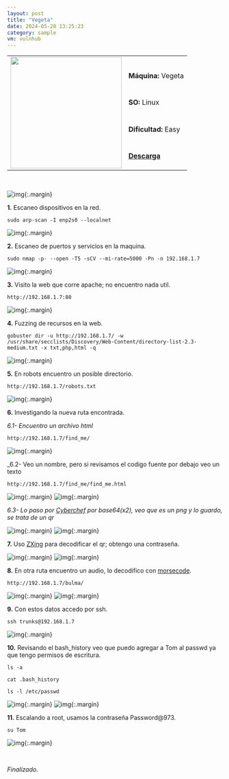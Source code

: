 ```yaml
---
layout: post
title: "Vegeta"
date: 2024-05-28 13:25:23
category: sample
vm: vulnhub
---
```


<style>
  .post-content {
    color: #51c25be1; /* Cambia el color del texto */
  }
</style>

<table class="log">
  <tr>
    <td rowspan="5"><img src="/notas/public/img/vulnhub/vulnhub.png" width=260></td>
    <td></td>
  </tr>
  <tr> <td><strong>Máquina:</strong> Vegeta </td> </tr>
  <tr> <td><strong>SO:</strong> Linux</td> </tr>
  <tr> <td><strong>Dificultad:</strong> <span class="easy">Easy</span></td> </tr>
  <tr> <td><strong><a href="https://www.vulnhub.com/entry/vegeta-1,501/" target="_blank"> Descarga</a></strong></td> </tr>
</table>

<br>

![img](/notas/public/img/vulnhub/Vegeta/host.png){:.margin}

**1\.** Escaneo dispositivos en la red.

`sudo arp-scan -I enp2s0 --localnet`

![img](/notas/public/img/vulnhub/Vegeta/arp.png){:.margin}

**2\.** Escaneo de puertos y servicios en la maquina.

`sudo nmap -p- --open -T5 -sCV --mi-rate=5000 -Pn -n 192.168.1.7`

![img](/notas/public/img/vulnhub/Vegeta/nmap.png){:.margin}

**3\.** Visito la web que corre apache; no encuentro nada util.

`http://192.168.1.7:80`

![img](/notas/public/img/vulnhub/Vegeta/80.png){:.margin}

**4\.** Fuzzing de recursos en la web.

`gobuster dir -u http://192.168.1.7/ -w /usr/share/secclists/Discovery/Web-Content/directory-list-2.3-medium.txt -x txt,php,html -q` 

![img](/notas/public/img/vulnhub/Vegeta/gobuster.png){:.margin}

**5\.** En robots encuentro un posible directorio.

`http://192.168.1.7/robots.txt`

![img](/notas/public/img/vulnhub/Vegeta/robots.png){:.margin}

**6\.** Investigando la nueva ruta encontrada.

_6.1- Encuentro un archivo html_

`http://192.168.1.7/find_me/`

![img](/notas/public/img/vulnhub/Vegeta/findme.png){:.margin}

_6.2- Veo un nombre, pero si revisamos el codigo fuente por debajo veo un texto

`http://192.168.1.7/find_me/find_me.html`

![img](/notas/public/img/vulnhub/Vegeta/findmehtml.png){:.margin}
![img](/notas/public/img/vulnhub/Vegeta/findmehtmlcod.png){:.margin}

_6.3- Lo paso por [Cyberchef]() por base64(x2), veo que es un png y lo guardo, se trata de un qr_

![img](/notas/public/img/vulnhub/Vegeta/cyberchef.png){:.margin}
![img](/notas/public/img/vulnhub/Vegeta/qr.png){:.margin}

**7\.** Uso [ZXing](https://zxing.org/w/decode.jspx) para decodificar el qr; obtengo una contraseña.

![img](/notas/public/img/vulnhub/Vegeta/zxing.png){:.margin}
![img](/notas/public/img/vulnhub/Vegeta/zxingdecode.png){:.margin}

**8\.** En otra ruta encuentro un audio, lo decodifico con [morsecode](https://morsecode.world/international/decoder/audio-decoder-adaptive.html).

`http://192.168.1.7/bulma/`

![img](/notas/public/img/vulnhub/Vegeta/bulma.png){:.margin}
![img](/notas/public/img/vulnhub/Vegeta/morsecode.png){:.margin}

**9\.** Con estos datos accedo por ssh.

`ssh trunks@192.168.1.7`

![img](/notas/public/img/vulnhub/Vegeta/sshtrunks.png){:.margin}

**10\.** Revisando el bash_history veo que puedo agregar a Tom al passwd ya que tengo permisos de escritura.

`ls -a`

`cat .bash_history`

`ls -l /etc/passwd`

![img](/notas/public/img/vulnhub/Vegeta/bashpasswd.png){:.margin}
![img](/notas/public/img/vulnhub/Vegeta/tompasswd.png){:.margin}

**11\.** Escalando a root, usamos la contraseña Password@973.

`su Tom`

![img](/notas/public/img/vulnhub/Vegeta/root.png){:.margin}

<br>

<span class="finish">_Finalizado._</span>